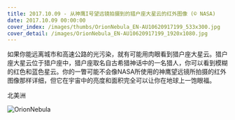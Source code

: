 ```yaml
---
title: 2017.10.09 - 从神鹰I号望远镜拍摄到的猎户座大星云的红外图像 (© NASA)
date: 2017.10.09 00:00:00
cover_index: /images/thumbs/OrionNebula_EN-AU10620917199_533x300.jpg
cover_detail: /images/OrionNebula_EN-AU10620917199_1920x1080.jpg
---
```


如果你能远离城市和高速公路的光污染，就有可能用肉眼看到猎户座大星云。猎户座大星云位于猎户座中，猎户座取名自古希猎神话中的一名猎人，你可以看到模糊的红色和蓝色星云。你的一瞥可能不会像NASA所使用的神鹰望远镜所拍摄的红外图像那样详细，但它在宇宙中的亮度和面积完全可以让你在地球上一饱眼福。

北美洲

![OrionNebula](/images/OrionNebula_EN-AU10620917199_1920x1080.jpg)
